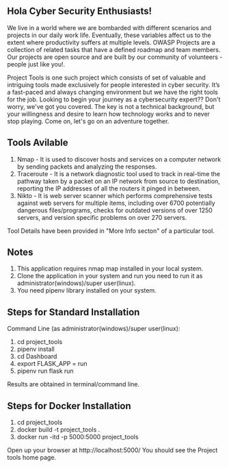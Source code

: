 ## Hola Cyber Security Enthusiasts!
We live in a world where we are bombarded with different scenarios and projects in our daily work life. Eventually, these variables affect us to the extent where productivity suffers at multiple levels. OWASP Projects are a collection of related tasks that have a defined roadmap and team members. Our projects are open source and are built by our community of volunteers - people just like you!.

Project Tools is one such project which consists of set of valuable and intriguing tools made exclusively for people interested in cyber security. It’s a fast-paced and always changing environment but we have the right tools for the job. Looking to begin your journey as a cybersecurity expert?? Don't worry, we've got you covered. The key is not a technical background, but your willingness and desire to learn how technology works and to never stop playing. Come on, let's go on an adventure together.

## Tools Avilable
1. Nmap - It is used to discover hosts and services on a computer network by sending packets and analyzing the responses.
2. Traceroute - It is a network diagnostic tool used to track in real-time the pathway taken by a packet on an IP network from source to destination, reporting the IP addresses of all the routers it pinged in between.
3. Nikto - It is web server scanner which performs comprehensive tests against web servers for multiple items, including over 6700 potentially dangerous files/programs, checks for outdated versions of over 1250 servers, and version specific problems on over 270 servers.

Tool Details have been provided in "More Info secton" of a particular tool.

## Notes
1. This application requires nmap map installed in your local system.
2. Clone the application in your system and run you need to run it as administrator(windows)/super user(linux).
3. You need pipenv library installed on your system.

## Steps for Standard Installation
Command Line (as administrator(windows)/super user(linux):
1. cd project_tools
2. pipenv install
4. cd Dashboard
5. export FLASK_APP = run
6. pipenv run flask run

Results are obtained in terminal/command line.

## Steps for Docker Installation
1. cd project_tools
2. docker build -t project_tools .
3. docker run -itd -p 5000:5000 project_tools

Open up your browser at http://localhost:5000/ You should see the Project tools home page.
